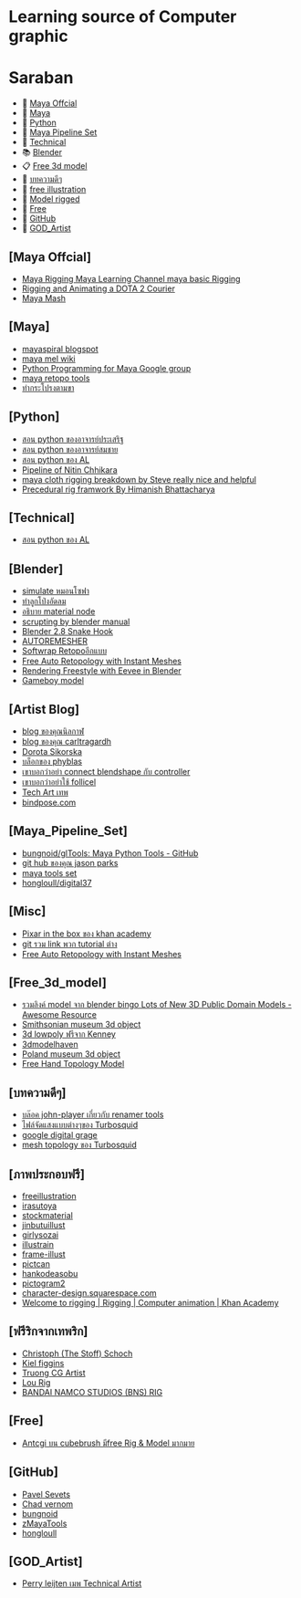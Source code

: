# Learning source of Computer graphic

# Saraban


* :movie_camera: [Maya Offcial](#Maya_Offcial)
* :movie_camera: [Maya](#Maya)
* :movie_camera: [Python](#Python)
* :movie_camera: [Maya Pipeline Set](#Maya_Pipeline_Set)
* :green_book: [Technical](#Technical)
* :books: [Blender](#Blender)
* :clipboard: [Free 3d model](#Free_3d_model)
* :blue_book: [บทความดีๆ](#บทความดีๆ)
* :book: [free illustration](#ภาพประกอบฟรี)
* :file_folder: [Model rigged](#ริกจากเทพริก)
* :file_folder: [Free](#Free)
* :file_folder: [GitHub](#GitHub)
* :file_folder: [GOD_Artist](#GOD_Artist)




## [Maya Offcial] 
* [Maya Rigging Maya Learning Channel maya basic Rigging](https://www.youtube.com/watch?v=c538zkwxgTQ&list=PL8hZ6hQCGHMXKqaX9Og4Ow52jsU_Y5veH)
* [Rigging and Animating a DOTA 2 Courier](https://www.youtube.com/watch?v=mPFasKnbSFc&list=PLTjhBiJe1i2GlZ96fHMj7aQO_YlsZFBBW&index=1)
* [Maya Mash](https://www.youtube.com/watch?v=7GQK29ctz0A&list=PL8hZ6hQCGHMUn5NdkAQpWBG7xxGFP480q)


## [Maya]
* [mayaspiral blogspot](http://mayaspiral.blogspot.com/2013/04/python-renamer-is-piece-of-cake.html)
* [maya mel wiki](http://mayamel.tiddlyspot.com/)
* [Python Programming for Maya Google group](https://groups.google.com/forum/#!forum/python_inside_maya)
* [maya retopo tools](https://www.playcreative.io/blog/auto-retopology-comes-to-maya)
* [ทำกระโปรงตามขา](https://www.lilingliu.com/post/skirt-rig-with-auto-collision)



## [Python]
* [สอน python ของอาจารย์ประเสริฐ](https://www.youtube.com/watch?v=qUlI5vX6aNo&list=PLoTScYm9O0GHJQXNPKP34Cu7unIxa17B9)
* [สอน python ของอาจารย์สมชาย](https://www.youtube.com/watch?v=qUlI5vX6aNo&list=PLoTScYm9O0GHJQXNPKP34Cu7unIxa17B9)
* [สอน python ของ AL](https://automatetheboringstuff.com/)
* [Pipeline of Nitin Chhikara](http://www.nitinsingh.net/pipeline)
* [maya cloth rigging breakdown by Steve really nice and helpful](https://www.youtube.com/watch?v=rPK9wEZ76WI)
* [Precedural rig framwork By Himanish Bhattacharya](http://animformed.github.io/constraining-transforms-to-a-shape-in-maya/)
## [Technical]
* [สอน python ของ AL](https://www.youtube.com/watch?v=qUlI5vX6aNo&list=PLoTScYm9O0GHJQXNPKP34Cu7unIxa17B9)





## [Blender]
* [simulate หมอนโซฟา](https://www.youtube.com/watch?v=V1HxV1aEBik&feature=youtu.be&fbclid=IwAR2O50I_D0aD4ksXZgwh1m0tkYM1X2azYHYR7ns_2I4EQWVnryy0QRIdhg4)
* [ทำลูกโป่งอัดลม](https://www.youtube.com/watch?v=QxQ1GIGwslk)
* [อธิบาย material node ](https://www.youtube.com/watch?v=cQ0qtcSymDI)
* [scrupting by blender manual ](https://docs.blender.org/manual/en/latest/sculpt_paint/sculpting/tools.html)
* [Blender 2.8 Snake Hook](https://www.youtube.com/watch?v=sxpCN84kpPw)
* [AUTOREMESHER](https://github.com/huxingyi/autoremesher)
* [Softwrap Retopoอีกแบบ](https://jeacom25b.github.io/Softwrap-Manual/tutorials/?fbclid=IwAR1EdbYb1gaXC3w-eb1Ynn63nsmWZObjLhiElIRRcHTWW9aWKinbi9xs7s4)
* [Free Auto Retopology with Instant Meshes](https://www.youtube.com/watch?v=bsRuRivuz8M)
* [Rendering Freestyle with Eevee in Blender](https://www.youtube.com/watch?v=ajIjebE6vko)
* [Gameboy model](https://www.youtube.com/watch?v=mapuLpQNSAw&list=PLQWjnv7pHM94xMJAic-Pl-hHdeQVAXojW&index=5&t=269s)





## [Artist Blog]
* [blog ของคุณนิลกาฬ](https://ninlagarn.wordpress.com/2016/01/05/basic-qt-ui-for-maya-with-pysidepyqt/)
* [blog ของคุณ carltragardh](https://www.carltragardh.se/?page_id=529)
* [Dorota Sikorska](http://www.fairydora.com/ds_resources.html)
* [บล็อกของ phyblas](https://phyblas.hinaboshi.com/maso14)
* [เขาบอกว่าอย่า connect blendshape กับ controller](https://rigmarolestudio.com/blendshape_hooks/)
* [เขาบอกว่าอย่าใช้ follicel](https://rigmarolestudio.com/matrix-pinning-to-surface-in-maya/)
* [Tech Art เทพ](http://www.chrisevans3d.com/pub_blog/)
* [bindpose.com](https://bindpose.com/category/rigging/)
## [Maya_Pipeline_Set]
* [bungnoid/glTools: Maya Python Tools - GitHub](https://github.com/bungnoid/glTools)
* [git hub ของคุณ jason parks](https://github.com/CountZer0/PipelineConstructionSet)
* [maya tools set](https://github.com/zethwillie/python_wip)
* [hongloull/digital37](https://github.com/hongloull/digital37)





## [Misc]
* [Pixar in the box ของ khan academy](https://www.khanacademy.org/partner-content/pixar)
* [git รวม link พวก tutorial ต่าง](https://github.com/adminho/learning-it#%E0%B8%AB%E0%B8%99%E0%B8%B1%E0%B8%87%E0%B8%AA%E0%B8%B7%E0%B8%AD-ebooks-%E0%B8%9F%E0%B8%A3%E0%B8%B5-%E0%B8%A0%E0%B8%B2%E0%B8%A9%E0%B8%B2%E0%B9%84%E0%B8%97%E0%B8%A2)
* [Free Auto Retopology with Instant Meshes](https://www.youtube.com/watch?v=bsRuRivuz8M)







## [Free_3d_model]
* [รวมลิงค์ model จาก blender bingo Lots of New 3D Public Domain Models - Awesome Resource](https://www.youtube.com/watch?v=83S2JndOR_c)
* [Smithsonian museum 3d object](https://3d.si.edu/cc0)
* [3d lowpoly ฟรีจาก Kenney](https://kenney.nl/assets/page:4?fbclid=IwAR0Ze4S8l-VWkEeqZ9sOK8_jxMTv25dIShjr8H-j1njtelESK_T0A7z2NOY)
* [3dmodelhaven](https://3dmodelhaven.com/models/?c=outdoor%20industrial)
* [Poland museum 3d object](https://sketchfab.com/WirtualneMuzeaMalopolski/models)
* [Free Hand Topology Model](https://80.lv/articles/free-hand-topology-model/)







## [บทความดีๆ]
* [บล๊อค john-player เกี่ยวกับ renamer tools](http://www.john-player.com/maya/rename-rename-an-object/)
* [ไฟล์จัดแสงแบบต่างๆของ Turbosquid](https://www.turbosquid.com/3d-modeling/turbosquid/product-page/turbosquid-studio-scenes/?fbclid=IwAR3Lq573pXFd2uTDCTko_u8S2idVoEnOXW-cRt8aQtSdvoIPJxXTlnxVgYo)
* [google digital grage](https://learndigital.withgoogle.com/digitalgarage/courses?fbclid=IwAR0FAmeXO-g4mrS467eZHS6WMSNcuBQKuSnP6I_dVG4skxEfMmW-fOj2Z2U)
* [mesh topology ของ Turbosquid](https://www.turbosquid.com/3d-modeling/training/modeling/poles/?fbclid=IwAR317Jllg7AC83BndHN12gXNF0QEZXg_StQ-WpnOKP3b3PjYopUESl_hF-w)
## [ภาพประกอบฟรี]
* [freeillustration](http://freeillustration.net/)
* [irasutoya](https://www.irasutoya.com/)
* [stockmaterial](https://stockmaterial.net/)
* [jinbutuillust](http://jinbutuillust.businesscatalyst.com/)
* [girlysozai](http://girlysozai.com/)
* [illustrain](http://illustrain.com/)
* [frame-illust](https://frame-illust.com/)
* [pictcan](http://www.pictcan.com/)
* [hankodeasobu](http://hankodeasobu.com/)
* [pictogram2](http://pictogram2.com/)
* [character-design.squarespace.com](https://character-design.squarespace.com/art-of-animation?fbclid=IwAR1ygDUTvMwJh_78oBI9RRFUNbWL850-G9fAw9RY8FL3pY_MvV6r_TZ4xwM)
* [Welcome to rigging | Rigging | Computer animation | Khan Academy](https://www.youtube.com/watch?v=QOc8PMB7GWU)

## [ฟรีริกจากเทพริก]
* [Christoph (The Stoff) Schoch](https://gumroad.com/thestoff)
* [Kiel figgins](https://www.turbosquid.com/Search/Index.cfm?FuseAction=SEOTokenizeSearchURL&stgURlFragment=Artists%2Fkielfiggins&fbclid=IwAR0vDZ6EWeAFxHZ2cfqjer0ImrElnc7fUeCRxJFBedQCLv2KV_UrHQztC5A)
* [Truong CG Artist](https://gumroad.com/truongcgartist)
* [Lou Rig](https://gumroad.com/l/ikrQP)
* [BANDAI NAMCO STUDIOS (BNS) RIG](https://www.gameanim.com/2020/04/07/bandai-namco-studios-rig/?fbclid=IwAR2c9FY1HuuKAeEeTFrIIBvjTYlSJb3W6qTCLLhkMr04omqw5le9yV2b6Io)



## [Free]
* [Antcgi บน cubebrush มีfree Rig & Model มากมาย](https://cubebrush.co/antcgi)


## [GitHub]
* [Pavel Sevets](https://github.com/SEVEZ?tab=repositories)
* [Chad vernom](https://github.com/chadmv/cvshapeinverter)
* [bungnoid](https://github.com/bungnoid/glTools)
* [zMayaTools](https://github.com/zewt/zMayaTools)
* [hongloull](https://github.com/hongloull/digital37)


## [GOD_Artist]
* [Perry leijten เมพ Technical Artist](https://www.perryleijten.com/)